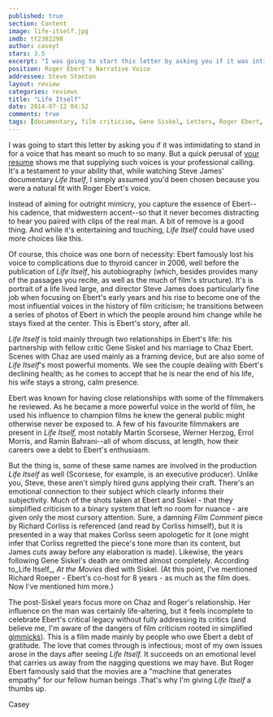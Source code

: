 ```yaml
---
published: true
section: Content
image: life-itself.jpg
imdb: tt2382298
author: caseyt
stars: 3.5
excerpt: "I was going to start this letter by asking you if it was intimidating to stand in for a voice that has meant so much to so many."
position: Roger Ebert's Narrative Voice
addressee: Steve Stanton
layout: review
categories: reviews
title: "Life Itself"
date: 2014-07-12 04:52
comments: true
tags: [documentary, film criticism, Gene Siskel, Letters, Roger Ebert, Steve James]
---
```

I was going to start this letter by asking you if it was intimidating to stand in for a voice that has meant so much to so many. But a quick perusal of [your resume][1] shows me that supplying such voices is your professional calling. It's a testament to your ability that, while watching Steve James' documentary _Life Itself_, I simply assumed you'd been chosen because you were a natural fit with Roger Ebert's voice. 

   [1]: http://www.imdb.com/name/nm0822812/

Instead of aiming for outright mimicry, you capture the essence of Ebert--his cadence, that midwestern accent--so that it never becomes distracting to hear you paired with clips of the real man. A bit of remove is a good thing. And while it's entertaining and touching, _Life Itself_ could have used more choices like this.

Of course, this choice was one born of necessity: Ebert famously lost his voice to complications due to thyroid cancer in 2006, well before the publication of _Life Itself_, his autobiography (which, besides provides many of the passages you recite, as well as the much of film's structure). It's is portrait of a life lived large, and director Steve James does  particularly  fine job when focusing on Ebert's early years and his rise to become one of the most influential voices in the history of film criticism; he transitions between a series of photos of Ebert in which the people around him change while he stays fixed at the center. This is Ebert's story, after all. 

_Life Itself_ is told mainly through two relationships in Ebert's life: his partnership with fellow critic Gene Siskel and his marriage to Chaz Ebert. Scenes with Chaz are used mainly as a framing device, but are also some of _Life Itself_'s most powerful moments. We see the couple dealing with Ebert's declining health; as he comes to accept that he is near the end of his life, his wife stays a strong, calm presence. 

Ebert was known for having close relationships with some of the filmmakers he reviewed. As he became a more powerful voice in the world of film, he used his influence to champion films he knew the general public might otherwise never be exposed to. A few of his favourite filmmakers are present in _Life Itself,_ most notably Martin Scorsese, Werner Herzog, Errol Morris, and Ramin Bahrani--all of whom discuss, at length, how their careers owe a debt to Ebert's enthusiasm.

But the thing is, some of these same names are involved in the production _Life Itself_ as well (Scorsese, for example, is an executive producer). Unlike you, Steve, these aren't simply hired guns applying their craft. There's an emotional connection to their subject which clearly informs their subjectivity. Much of the shots taken at Ebert and Siskel - that they simplified criticism to a binary system that left no room for nuance - are given only the most cursory attention. Sure, a damning _Film Comment_ piece by Richard Corliss is referenced (and read by Corliss himself), but it is presented in a way that makes Corliss seem apologetic for it (one might infer that Corliss regretted the piece's tone more than its content, but James cuts away before any elaboration is made). Likewise, the years following Gene Siskel's death are omitted almost completely. According to_Life Itself_, _At the Movies_ died with Siskel. (At this point, I've mentioned Richard Roeper - Ebert's co-host for 8 years -  as much as the film does. Now I've mentioned him more.) 

The post-Siskel years focus more on Chaz and Roger's relationship. Her influence on the man was certainly life-altering, but it feels incomplete to celebrate Ebert's critical legacy without fully addressing its critics (and believe me, I'm aware of the dangers of film criticism rooted in simplified [gimmicks][2]). This is a film made mainly by people who owe Ebert a debt of gratitude. The love that comes through is infectious; most of my own issues arose in the days after seeing _Life Itself._ It succeeds on an emotional level that carries us away from the nagging questions we may have. But Roger Ebert famously said that the movies are a "machine that generates empathy" for our fellow human beings .That's why I'm giving _Life Itself_ a thumbs up.

   [2]: /

Casey